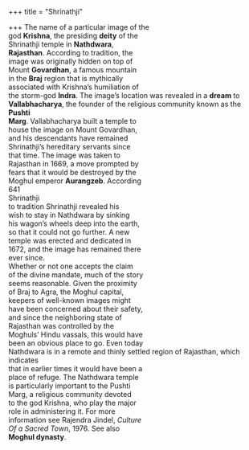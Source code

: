 +++
title = "Shrinathji"

+++
The name of a particular image of the  
god **Krishna**, the presiding **deity** of the  
Shrinathji temple in **Nathdwara**,  
**Rajasthan**. According to tradition, the  
image was originally hidden on top of  
Mount **Govardhan**, a famous mountain  
in the **Braj** region that is mythically  
associated with Krishna’s humiliation of  
the storm-god **Indra**. The image’s location was revealed in a **dream** to  
**Vallabhacharya**, the founder of the religious community known as the **Pushti**  
**Marg**. Vallabhacharya built a temple to  
house the image on Mount Govardhan,  
and his descendants have remained  
Shrinathji’s hereditary servants since  
that time. The image was taken to  
Rajasthan in 1669, a move prompted by  
fears that it would be destroyed by the  
Moghul emperor **Aurangzeb**. According  
641  
Shrinathji  
to tradition Shrinathji revealed his  
wish to stay in Nathdwara by sinking  
his wagon’s wheels deep into the earth,  
so that it could not go further. A new  
temple was erected and dedicated in  
1672, and the image has remained there  
ever since.  
Whether or not one accepts the claim  
of the divine mandate, much of the story  
seems reasonable. Given the proximity  
of Braj to Agra, the Moghul capital,  
keepers of well-known images might  
have been concerned about their safety,  
and since the neighboring state of  
Rajasthan was controlled by the  
Moghuls’ Hindu vassals, this would have  
been an obvious place to go. Even today  
Nathdwara is in a remote and thinly settled region of Rajasthan, which indicates  
that in earlier times it would have been a  
place of refuge. The Nathdwara temple  
is particularly important to the Pushti  
Marg, a religious community devoted  
to the god Krishna, who play the major  
role in administering it. For more  
information see Rajendra Jindel, *Culture*  
*Of a Sacred Town*, 1976. See also  
**Moghul dynasty**.